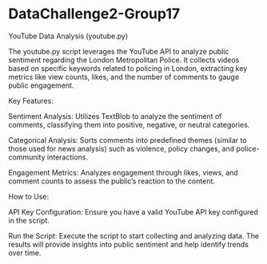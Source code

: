 # DataChallenge2-Group17

YouTube Data Analysis (youtube.py)

The youtube.py script leverages the YouTube API to analyze public sentiment regarding the London Metropolitan Police. It collects videos based on specific keywords related to policing in London, extracting key metrics like view counts, likes, and the number of comments to gauge public engagement.

Key Features:

Sentiment Analysis: Utilizes TextBlob to analyze the sentiment of comments, classifying them into positive, negative, or neutral categories.

Categorical Analysis: Sorts comments into predefined themes (similar to those used for news analysis) such as violence, policy changes, and police-community interactions.

Engagement Metrics: Analyzes engagement through likes, views, and comment counts to assess the public’s reaction to the content.

How to Use:

API Key Configuration: Ensure you have a valid YouTube API key configured in the script.

Run the Script: Execute the script to start collecting and analyzing data. The results will provide insights into public sentiment and help identify trends over time.

